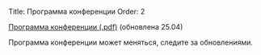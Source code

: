 Title: Программа конференции
Order: 2

<!-- Status: hidden -->

[Программа конференции (.pdf)](files/program.pdf) (обновлена 25.04)

Программа конференции может меняться, следите за обновлениями.